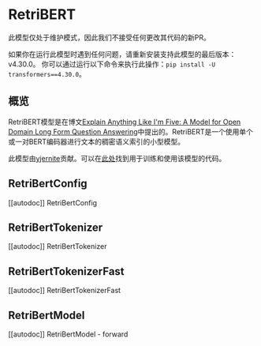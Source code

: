<!--版权所有2020年抱抱小方团队。保留所有权利。

根据Apache许可证第2.0版（“许可证”）的规定，你除非符合许可证的规定，否则不得使用此文件。
你可以在以下地址获取许可证的副本：

http://www.apache.org/licenses/LICENSE-2.0

除非适用法律要求或书面同意，根据许可证分发的软件是基于“按原样”提供的，不附带任何明示或暗示的任何形式的保证或条件。有关许可证的具体内容，请参阅许可证。

⚠️请注意，此文件采用Markdown格式，但包含我们文档生成器（类似于MDX）的特定语法，可能无法在你的Markdown查看器中正确呈现。-->

# RetriBERT

<Tip warning={true}>

此模型仅处于维护模式，因此我们不接受任何更改其代码的新PR。

如果你在运行此模型时遇到任何问题，请重新安装支持此模型的最后版本：v4.30.0。
你可以通过运行以下命令来执行此操作：`pip install -U transformers==4.30.0`。

</Tip>

## 概览

RetriBERT模型是在博文[Explain Anything Like I'm Five: A Model for Open Domain Long Form
Question Answering](https://yjernite.github.io/lfqa.html)中提出的。RetriBERT是一个使用单个或一对BERT编码器进行文本的稠密语义索引的小型模型。

此模型由[yjernite](https://huggingface.co/yjernite)贡献。可以在[此处](https://github.com/huggingface/transformers/tree/main/examples/research-projects/distillation)找到用于训练和使用该模型的代码。

## RetriBertConfig

[[autodoc]] RetriBertConfig

## RetriBertTokenizer

[[autodoc]] RetriBertTokenizer

## RetriBertTokenizerFast

[[autodoc]] RetriBertTokenizerFast

## RetriBertModel

[[autodoc]] RetriBertModel
    - forward